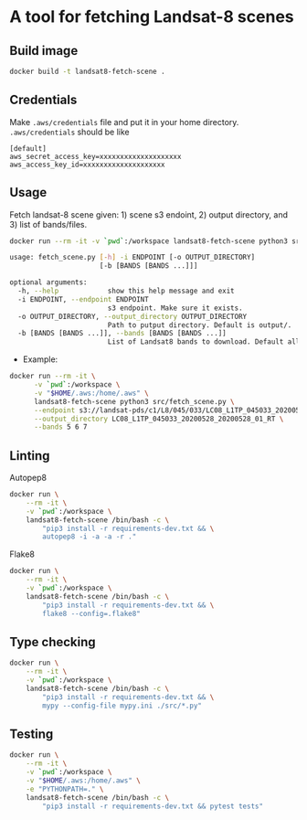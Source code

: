 # A tool for fetching Landsat-8 scenes

## Build image

```sh
docker build -t landsat8-fetch-scene .
```

## Credentials
Make `.aws/credentials` file and put it in your home directory.
`.aws/credentials` should be like
```
[default]
aws_secret_access_key=xxxxxxxxxxxxxxxxxxxx
aws_access_key_id=xxxxxxxxxxxxxxxxxxxx
```

## Usage
Fetch landsat-8 scene given: 1) scene s3 endoint, 2) output directory, and 3) list of bands/files.
```sh
docker run --rm -it -v `pwd`:/workspace landsat8-fetch-scene python3 src/fetch_scene.py --help
```

```sh
usage: fetch_scene.py [-h] -i ENDPOINT [-o OUTPUT_DIRECTORY]
                      [-b [BANDS [BANDS ...]]]

optional arguments:
  -h, --help            show this help message and exit
  -i ENDPOINT, --endpoint ENDPOINT
                        s3 endpoint. Make sure it exists.
  -o OUTPUT_DIRECTORY, --output_directory OUTPUT_DIRECTORY
                        Path to putput directory. Default is output/.
  -b [BANDS [BANDS ...]], --bands [BANDS [BANDS ...]]
                        List of Landsat8 bands to download. Default all bands.
```

* Example:
```sh
docker run --rm -it \
      -v `pwd`:/workspace \
      -v "$HOME/.aws:/home/.aws" \
      landsat8-fetch-scene python3 src/fetch_scene.py \
      --endpoint s3://landsat-pds/c1/L8/045/033/LC08_L1TP_045033_20200528_20200528_01_RT/ \
      --output_directory LC08_L1TP_045033_20200528_20200528_01_RT \
      --bands 5 6 7
```

## Linting
Autopep8
```bash
docker run \
    --rm -it \
    -v `pwd`:/workspace \
    landsat8-fetch-scene /bin/bash -c \
        "pip3 install -r requirements-dev.txt && \
        autopep8 -i -a -a -r ."
```

Flake8
```bash
docker run \
    --rm -it \
    -v `pwd`:/workspace \
    landsat8-fetch-scene /bin/bash -c \
        "pip3 install -r requirements-dev.txt && \
        flake8 --config=.flake8"
```

## Type checking
```bash
docker run \
    --rm -it \
    -v `pwd`:/workspace \
    landsat8-fetch-scene /bin/bash -c \
        "pip3 install -r requirements-dev.txt && \
        mypy --config-file mypy.ini ./src/*.py"
```

## Testing
```bash
docker run \
    --rm -it \
    -v `pwd`:/workspace \
    -v "$HOME/.aws:/home/.aws" \
    -e "PYTHONPATH=." \
    landsat8-fetch-scene /bin/bash -c \
        "pip3 install -r requirements-dev.txt && pytest tests"
```
